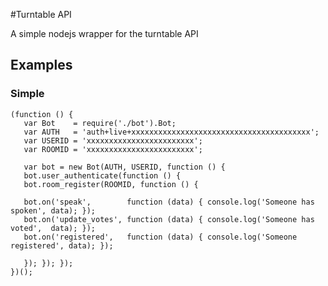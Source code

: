 #Turntable API

A simple nodejs wrapper for the turntable API

## Examples

### Simple
    (function () {
       var Bot    = require('./bot').Bot;
       var AUTH   = 'auth+live+xxxxxxxxxxxxxxxxxxxxxxxxxxxxxxxxxxxxxxxx';
       var USERID = 'xxxxxxxxxxxxxxxxxxxxxxxx';
       var ROOMID = 'xxxxxxxxxxxxxxxxxxxxxxxx';

       var bot = new Bot(AUTH, USERID, function () {
       bot.user_authenticate(function () {
       bot.room_register(ROOMID, function () {

       bot.on('speak',        function (data) { console.log('Someone has spoken', data); });
       bot.on('update_votes', function (data) { console.log('Someone has voted',  data); });
       bot.on('registered',   function (data) { console.log('Someone registered', data); });

       }); }); });
    })();

